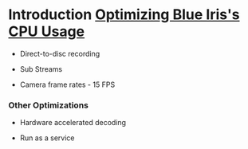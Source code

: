# Introduction [Optimizing Blue Iris's CPU Usage](https://ipcamtalk.com/wiki/optimizing-blue-iris-s-cpu-usage/)




- Direct-to-disc recording


- Sub Streams


- Camera frame rates - 15 FPS


### Other Optimizations

- Hardware accelerated decoding


- Run as a service




